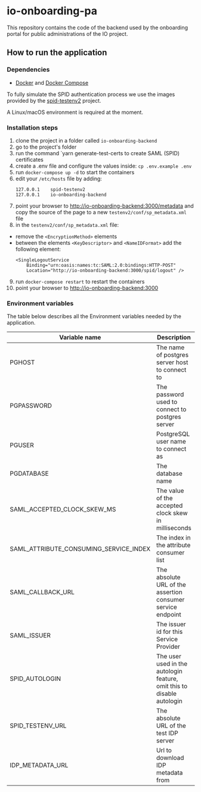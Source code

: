 # io-onboarding-pa
This repository contains the code of the backend used by the onboarding portal for public administrations of the IO project.

## How to run the application

### Dependencies

* [Docker](https://www.docker.com/) and [Docker Compose](https://github.com/docker/compose)

To fully simulate the SPID authentication process we use the images provided by the
[spid-testenv2](https://github.com/italia/spid-testenv2) project.

A Linux/macOS environment is required at the moment.

### Installation steps

1. clone the project in a folder called `io-onboarding-backend`
2. go to the project's folder
3. run the command `yarn generate-test-certs to create SAML (SPID) certificates
4. create a .env file and configure the values inside: `cp .env.example .env`
5. run `docker-compose up -d` to start the containers
6. edit your `/etc/hosts` file by adding:
    ```
    127.0.0.1    spid-testenv2
    127.0.0.1    io-onboarding-backend
    ```
7. point your browser to [http://io-onboarding-backend:3000/metadata](http://io-onboarding-backend:3000/metadata) and copy the source of the
    page to a new `testenv2/conf/sp_metadata.xml` file
8. in the `testenv2/conf/sp_metadata.xml` file:
  - remove the `<EncryptionMethod>` elements
  - between the elements `<KeyDescriptor>` and `<NameIDFormat>` add the following element:
     ```
     <SingleLogoutService 
         Binding="urn:oasis:names:tc:SAML:2.0:bindings:HTTP-POST"
         Location="http://io-onboarding-backend:3000/spid/logout" /> 
    ``` 
9. run `docker-compose restart` to restart the containers
10. point your browser to [http://io-onboarding-backend:3000](http://io-onboarding-backend:3000)

### Environment variables

The table below describes all the Environment variables needed by the application.

| Variable name                          | Description                                                            | type   |
|----------------------------------------|------------------------------------------------------------------------|--------|
| PGHOST                                 | The name of postgres server host to connect to                         | string |
| PGPASSWORD                             | The password used to connect to postgres server                        | string |
| PGUSER                                 | PostgreSQL user name to connect as                                     | string |
| PGDATABASE                             | The database name                                                      | string |
| SAML_ACCEPTED_CLOCK_SKEW_MS            | The value of the accepted clock skew in milliseconds                   | number |
| SAML_ATTRIBUTE_CONSUMING_SERVICE_INDEX | The index in the attribute consumer list                               | number |
| SAML_CALLBACK_URL                      | The absolute URL of the assertion consumer service endpoint            | string |
| SAML_ISSUER                            | The issuer id for this Service Provider                                | string |
| SPID_AUTOLOGIN                         | The user used in the autologin feature, omit this to disable autologin | string |
| SPID_TESTENV_URL                       | The absolute URL of the test IDP server                                | string |
| IDP_METADATA_URL                       | Url to download IDP metadata from                                      | string |
